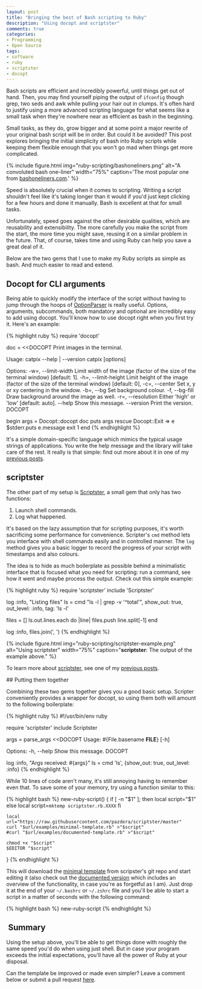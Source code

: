 ```yaml
---
layout: post
title: "Bringing the best of Bash scripting to Ruby"
description: "Using docopt and scriptster"
comments: true
categories:
- Programming
- Open Source
tags:
- software
- ruby
- scriptster
- docopt
---
```


Bash scripts are efficient and incredibly powerful, until things get out
of hand. Then, you may find yourself piping the output of `ifconfig` though
grep, two seds and awk while pulling your hair out in clumps. It's often hard
to justify using a more advanced scripting language for what seems like a small
task when they're nowhere near as efficient as bash in the beginning.

Small tasks, as they do, grow bigger and at some point a major rewrite of your
original bash script will be in order. But could it be avoided? This post
explores bringing the initial simplicity of bash into Ruby scripts while
keeping them flexible enough that you won't go mad when things get more
complicated.

{% include figure.html img="ruby-scripting/bashoneliners.png" alt="A convoluted bash one-liner" width="75%" caption='The most popular one from <a href="http://www.bashoneliners.com/oneliners/oneliner/192/">bashoneliners.com</a>.' %}

Speed is absolutely crucial when it comes to scripting. Writing a script
shouldn't feel like it's taking longer than it would if you'd just kept
clicking for a few hours and done it manually. Bash is excellent at that for
small tasks.

Unfortunately, speed goes against the other desirable qualities, which are
reusability and extensibility. The more carefully you make the script from the
start, the more time you might save, reusing it on a similar problem in the
future. That, of course, takes time and using Ruby can help you save a great
deal of it.

Below are the two gems that I use to make my Ruby scripts as simple as bash.
And much easier to read and extend.

## Docopt for CLI arguments

Being able to quickly modify the interface of the script without having to jump
through the hoops of
[OptionParser](http://ruby-doc.org/stdlib-2.2.2/libdoc/optparse/rdoc/OptionParser.html)
is really useful. Options, arguments, subcommands, both mandatory and optional
are incredibly easy to add using docopt. You'll know how to use docopt right
when you first try it. Here's an example:

{% highlight ruby %}
require 'docopt'

doc = <<DOCOPT
Print images in the terminal.

Usage:
  catpix --help | --version
  catpix [options] <path>

Options:
  -w=<width>, --limit-width     Limit width of the image (factor of the size
                                of the terminal window) [default: 1].
  -h=<height>, --limit-height   Limit height of the image (factor of the size
                                of the terminal window) [default: 0],
  -c=<pos>, --center            Set x, y or xy centering in the window.
  -b=<colour>, --bg             Set background colour.
  -f, --bg-fill                 Draw background around the image as well.
  -r=<res>, --resolution        Either 'high' or 'low' [default: auto].
  --help                        Show this message.
  --version                     Print the version.
DOCOPT

begin
  args = Docopt::docopt doc
  puts args
rescue Docopt::Exit => e
  $stderr.puts e.message
  exit 1
end
{% endhighlight %}


It's a simple domain-specific language which mimics the typical usage strings
of applications. You write the help message and the library will take care of
the rest. It really is that simple: find out more about it in one of my
[previous posts](http://radek.io/2015/01/19/docopt/).

## scriptster

The other part of my setup is
[Scriptster](https://github.com/pazdera/scriptster), a small gem that only has
two functions:

1. Launch shell commands.
2. Log what happened.

It's based on the lazy assumption that for scripting purposes, it's worth
sacrificing some performance for convenience. Scripter's `cmd` method lets you
interface with shell commands easily and in controlled manner. The `log` method
gives you a basic logger to record the progress of your script with timestamps
and also colours.

The idea is to hide as much boilerplate as possible behind a minimalistic
interface that is focused what you need for scripting: run a command, see how
it went and maybe process the output. Check out this simple example:

{% highlight ruby %}
require 'scriptster'
include 'Scriptster'

log :info, "Listing files"
ls = cmd "ls -l | grep -v '^total'",
  show_out: true,
  out_level: :info,
  tag: 'ls -l'

files = []
ls.out.lines.each do |line|
  files.push line.split[-1]
end

log :info, files.join(', ')
{% endhighlight %}

{% include figure.html img="ruby-scripting/scriptster-example.png" alt="Using scriptster" width="75%" caption="<b>scriptster</b>: The output of the example above." %}

To learn more about [scriptster](https://github.com/pazdera/scriptster), see
one of my [previous posts](http://radek.io/2014/11/01/scriptster/).

## Putting them together

Combining these two gems together gives you a good basic setup. Scripter
conveniently provides a wrapper for docopt, so using them both will amount to
the following boilerplate:

{% highlight ruby %}
#!/usr/bin/env ruby

require 'scriptster'
include Scriptster

args = parse_args <<DOCOPT
Usage:
  #{File.basename __FILE__} [-h]

Options:
  -h, --help          Show this message.
DOCOPT

log :info, "Args received: #{args}"
ls = cmd 'ls', {show_out: true, out_level: :info}
{% endhighlight %}

While 10 lines of code aren't many, it's still annoying having to remember even
that. To save some of your memory, try using a function similar to this:

{% highlight bash %}
new-ruby-script()
{
    if [ -n "$1" ]; then
        local script="$1"
    else
        local script=`mktemp scriptster.rb.XXXX`
    fi

    local url="https://raw.githubusercontent.com/pazdera/scriptster/master"
    curl "$url/examples/minimal-template.rb" >"$script"
    #curl "$url/examples/documented-template.rb" >"$script"

    chmod +x "$script"
    $EDITOR "$script"
}
{% endhighlight %}

This will download the [minimal
template](https://github.com/pazdera/scriptster/blob/master/examples/minimal-template.rb)
from scripster's git repo and start editing it (also check out the [documented
version](https://github.com/pazdera/scriptster/blob/master/examples/documented-template.rb)
which includes an overview of the functionality, in case you're as forgetful as
I am). Just drop it at the end of your `~/.bashrc` or `~/.zshrc` file and
you'll be able to start a script in a matter of seconds with the following
command:

{% highlight bash %}
new-ruby-script <file-path>
{% endhighlight %}

##  Summary

Using the setup above, you'll be able to get things done with roughly the same
speed you'd do when using just shell. But in case your program exceeds the
initial expectations, you'll have all the power of Ruby at your disposal.

Can the template be improved or made even simpler? Leave a comment below or
submit a pull request
[here](https://github.com/pazdera/scriptster/blob/master/examples/documented-template.rb).

